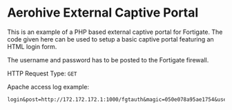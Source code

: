 # Aerohive External Captive Portal

This is an example of a PHP based external captive portal for Fortigate. The code given here can be used to setup a basic captive portal featuring an HTML login form.

The username and password has to be posted to the Fortigate firewall.

HTTP Request Type: `GET`

Apache access log example:

```
login&post=http://172.172.172.1:1000/fgtauth&magic=050e078a95ae1754&usermac=fc:3f:db:a6:4a:ff&apmac=70:4c:a5:ab:85:95&apip=172.172.172.1&userip=172.172.172.2&ssid=Test&apname=FG800D5818800451&bssid=00:00:00:00:00:00
```

